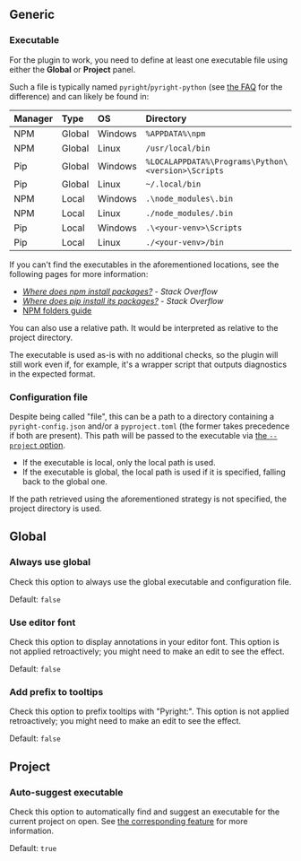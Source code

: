 ## Generic


### Executable

For the plugin to work, you need to define at least one executable file
using either the <b>Global</b> or <b>Project</b> panel.

Such a file is typically named `pyright`/`pyright-python`
(see [the FAQ][1] for the difference) and can likely be found in:

| Manager | Type   | OS      | Directory                                          |
|---------|:-------|:--------|:---------------------------------------------------|
| NPM     | Global | Windows | `%APPDATA%\npm`                                    |
| NPM     | Global | Linux   | `/usr/local/bin`                                   |
| Pip     | Global | Windows | `%LOCALAPPDATA%\Programs\Python\<version>\Scripts` |
| Pip     | Global | Linux   | `~/.local/bin`                                     |
| NPM     | Local  | Windows | `.\node_modules\.bin`                              |
| NPM     | Local  | Linux   | `./node_modules/.bin`                              |
| Pip     | Local  | Windows | `.\<your-venv>\Scripts`                            |
| Pip     | Local  | Linux   | `./<your-venv>/bin`                                |

If you can't find the executables in the aforementioned locations,
see the following pages for more information:

* *[Where does npm install packages?][1.0]* - *Stack Overflow*
* *[Where does pip install its packages?][1.2]* - *Stack Overflow*
* [NPM folders guide][1.1]

You can also use a relative path.
It would be interpreted as relative to the project directory.

The executable is used as-is with no additional checks,
so the plugin will still work even if, for example,
it's a wrapper script that outputs diagnostics in the expected format.


### Configuration file

Despite being called "file", this can be a path to a directory
containing a `pyright-config.json` and/or a `pyproject.toml`
(the former takes precedence if both are present).
This path will be passed to the executable via [the `--project` option][2].

* If the executable is local, only the local path is used.
* If the executable is global, the local path is used if it is specified,
  falling back to the global one.

If the path retrieved using the aforementioned strategy is not specified,
the project directory is used.


## Global


### Always use global

Check this option to always use the global executable
and configuration file.

Default: `false`


### Use editor font

Check this option to display annotations in your editor font.
This option is not applied retroactively;
you might need to make an edit to see the effect.

Default: `false`


### Add prefix to tooltips

Check this option to prefix tooltips with "Pyright:".
This option is not applied retroactively;
you might need to make an edit to see the effect.

Default: `false`


## Project


### Auto-suggest executable

Check this option to automatically find and
suggest an executable for the current project on open.
See [the corresponding feature][3] for more information.

Default: `true`


  [1]: faq.md#whats-the-difference-between-pyright-and-pyright-python
  [1.0]: https://stackoverflow.com/q/5926672
  [1.1]: https://docs.npmjs.com/cli/v10/configuring-npm/folders#executables
  [1.2]: https://stackoverflow.com/q/29980798
  [2]: https://microsoft.github.io/pyright/#/command-line
  [3]: features.md#executable-suggestion
